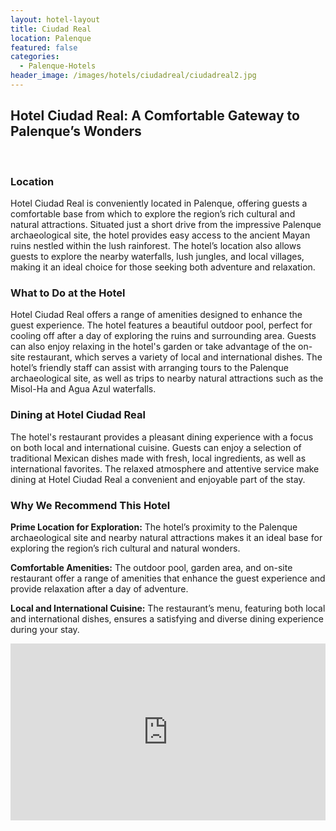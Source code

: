 ```yaml
---
layout: hotel-layout
title: Ciudad Real
location: Palenque
featured: false
categories:
  - Palenque-Hotels
header_image: /images/hotels/ciudadreal/ciudadreal2.jpg
---
```

## Hotel Ciudad Real: A Comfortable Gateway to Palenque’s Wonders

&nbsp;

### Location
Hotel Ciudad Real is conveniently located in Palenque, offering guests a comfortable base from which to explore the region’s rich cultural and natural attractions. Situated just a short drive from the impressive Palenque archaeological site, the hotel provides easy access to the ancient Mayan ruins nestled within the lush rainforest. The hotel’s location also allows guests to explore the nearby waterfalls, lush jungles, and local villages, making it an ideal choice for those seeking both adventure and relaxation.

### What to Do at the Hotel
Hotel Ciudad Real offers a range of amenities designed to enhance the guest experience. The hotel features a beautiful outdoor pool, perfect for cooling off after a day of exploring the ruins and surrounding area. Guests can also enjoy relaxing in the hotel's garden or take advantage of the on-site restaurant, which serves a variety of local and international dishes. The hotel’s friendly staff can assist with arranging tours to the Palenque archaeological site, as well as trips to nearby natural attractions such as the Misol-Ha and Agua Azul waterfalls.

### Dining at Hotel Ciudad Real
The hotel's restaurant provides a pleasant dining experience with a focus on both local and international cuisine. Guests can enjoy a selection of traditional Mexican dishes made with fresh, local ingredients, as well as international favorites. The relaxed atmosphere and attentive service make dining at Hotel Ciudad Real a convenient and enjoyable part of the stay.

### Why We Recommend This Hotel
**Prime Location for Exploration:** The hotel’s proximity to the Palenque archaeological site and nearby natural attractions makes it an ideal base for exploring the region’s rich cultural and natural wonders.&nbsp;

**Comfortable Amenities:** The outdoor pool, garden area, and on-site restaurant offer a range of amenities that enhance the guest experience and provide relaxation after a day of adventure.&nbsp;

**Local and International Cuisine:** The restaurant’s menu, featuring both local and international dishes, ensures a satisfying and diverse dining experience during your stay.&nbsp;


<style>.embed-container { position: relative; padding-bottom: 56.25%; height: 0; overflow: hidden; max-width: 100%; } .embed-container iframe, .embed-container object, .embed-container embed { position: absolute; top: 0; left: 0; width: 100%; height: 100%; }</style><div class='embed-container'><iframe src='https://www.youtube.com/embed/x9M5-fAD8ZQ' frameborder='0' allowfullscreen></iframe></div>